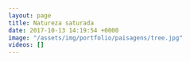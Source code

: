 ```yaml
---
layout: page
title: Natureza saturada
date: 2017-10-13 14:19:54 +0000
image: "/assets/img/portfolio/paisagens/tree.jpg"
videos: []
---
```

